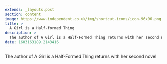 ```yaml
--- 
extends: _layouts.post 
section: content 
image: https://www.independent.co.uk/img/shortcut-icons/icon-96x96.png 
title: > 
  A Girl is a Half-formed Thing 
description: > 
  The author of A Girl is a Half-Formed Thing returns with her second novel 
date: 1603163189.2143416 
--- 
```

<div><p></p><p>The author of A Girl is a Half-Formed Thing returns with her second novel</p><p></p></div>
